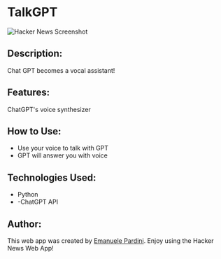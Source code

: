 # TalkGPT

![Hacker News Screenshot](screenshot.png)

## Description:
Chat GPT becomes a vocal assistant!


## Features:
ChatGPT's voice synthesizer

## How to Use:

- Use your voice to talk with GPT
- GPT will answer you with voice

## Technologies Used:

- Python
- -ChatGPT API

## Author:

This web app was created by [Emanuele Pardini](http://emanuelepardini.altervista.org/).
Enjoy using the Hacker News Web App!
